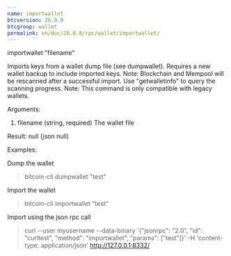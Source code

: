 ```yaml
---
name: importwallet
btcversion: 28.0.0
btcgroup: wallet
permalink: en/doc/28.0.0/rpc/wallet/importwallet/
---
```


importwallet "filename"

Imports keys from a wallet dump file (see dumpwallet). Requires a new wallet backup to include imported keys.
Note: Blockchain and Mempool will be rescanned after a successful import. Use "getwalletinfo" to query the scanning progress.
Note: This command is only compatible with legacy wallets.

Arguments:
1. filename    (string, required) The wallet file

Result:
null    (json null)

Examples:

Dump the wallet
> bitcoin-cli dumpwallet "test"

Import the wallet
> bitcoin-cli importwallet "test"

Import using the json rpc call
> curl --user myusername --data-binary '{"jsonrpc": "2.0", "id": "curltest", "method": "importwallet", "params": ["test"]}' -H 'content-type: application/json' http://127.0.0.1:8332/


